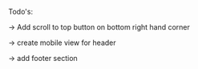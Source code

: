 Todo's:

-> Add scroll to top button on bottom right hand corner

-> create mobile view for header

-> add footer section